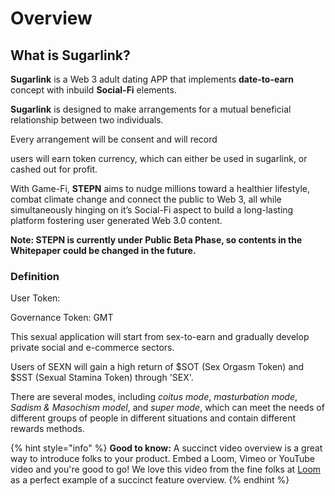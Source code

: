 # Overview

## **What is Sugarlink?**

**Sugarlink** is a Web 3 adult dating APP that implements **date-to-earn** concept with inbuild **Social-Fi** elements.

**Sugarlink** is designed to make arrangements for a mutual beneficial relationship between two individuals.

Every arrangement will be consent and will record&#x20;

users will earn token currency, which can either be used in sugarlink, or cashed out for profit.

With Game-Fi, **STEPN** aims to nudge millions toward a healthier lifestyle, combat climate change and connect the public to Web 3, all while simultaneously hinging on it’s Social-Fi aspect to build a long-lasting platform fostering user generated Web 3.0 content.



**Note: STEPN is currently under Public Beta Phase, so contents in the Whitepaper could be changed in the future.**

### Definition

User Token:&#x20;

Governance Token: GMT

This sexual application will start from sex-to-earn and gradually develop private social and e-commerce sectors.

Users of SEXN will gain a high return of $SOT (Sex Orgasm Token) and $SST (Sexual Stamina Token) through 'SEX'.&#x20;

There are several modes, including _coitus mode_, _masturbation mode_, _Sadism & Masochism model_, and _super mode_, which can meet the needs of different groups of people in different situations and contain different rewards methods.

{% hint style="info" %}
**Good to know:** A succinct video overview is a great way to introduce folks to your product. Embed a Loom, Vimeo or YouTube video and you're good to go! We love this video from the fine folks at [Loom](https://loom.com) as a perfect example of a succinct feature overview.
{% endhint %}

